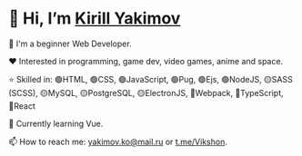 # 👋 Hi, I’m [Kirill Yakimov](github.com/Vikshon)
👦 I'm a beginner Web Developer.

❤️ Interested in programming, game dev, video games, anime and space.

⭐ Skilled in: 🟢HTML, 🟢CSS, 🟢JavaScript, 🟢Pug, 🟢Ejs, 🟢NodeJS, 🟡SASS (SCSS), 🟡MySQL, 🟡PostgreSQL, 🟡ElectronJS, 🔴Webpack, 🔴TypeScript, 🔴React

🌱 Currently learning Vue.

📫 How to reach me: yakimov.ko@mail.ru or [t.me/Vikshon](https://t.me/Vikshon).

<!---
Vikshon/Vikshon is a ✨ special ✨ repository because its `README.md` (this file) appears on your GitHub profile.
You can click the Preview link to take a look at your changes.
--->
